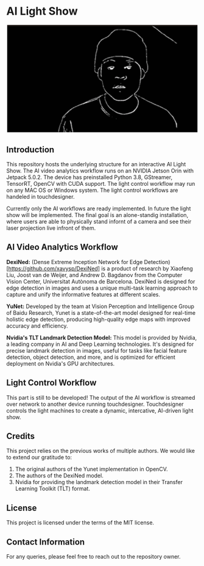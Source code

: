 # AI Light Show

<p align="center">
  <img src="teaser.gif" width="500"/>
</p>

## Introduction

This repository hosts the underlying structure for an interactive AI Light Show. The AI video analytics workflow runs on an NVIDIA Jetson Orin with Jetpack 5.0.2. The device has preinstalled Python 3.8, GStreamer, TensorRT, OpenCV with CUDA support. The light control workflow may run on any MAC OS or Windows system. The light control workflows are handeled in touchdesigner.

Currently only the AI workflows are ready implemented. In future the light show will be implemented. The final goal is an alone-standig installation, where users are able to physically stand infornt of a camera and see their laser projection live infront of them.

## AI Video Analytics Workflow

**DexiNed:** (Dense Extreme Inception Network for Edge Detection)[https://github.com/xavysp/DexiNed] is a product of research by Xiaofeng Liu, Joost van de Weijer, and Andrew D. Bagdanov from the Computer Vision Center, Universitat Autònoma de Barcelona. DexiNed is designed for edge detection in images and uses a unique multi-task learning approach to capture and unify the informative features at different scales.

**YuNet:** Developed by the team at Vision Perception and Intelligence Group of Baidu Research, Yunet is a state-of-the-art model designed for real-time holistic edge detection, producing high-quality edge maps with improved accuracy and efficiency.

**Nvidia's TLT Landmark Detection Model:** This model is provided by Nvidia, a leading company in AI and Deep Learning technologies. It's designed for precise landmark detection in images, useful for tasks like facial feature detection, object detection, and more, and is optimized for efficient deployment on Nvidia's GPU architectures.

## Light Control Workflow

This part is still to be developed! The output of the AI workflow is streamed over network to another device running touchdesigner. Touchdesigner controls the light machines to create a dynamic, intercative, AI-driven light show.

## Credits

This project relies on the previous works of multiple authors. We would like to extend our gratitude to:

1. The original authors of the Yunet implementation in OpenCV.
2. The authors of the DexiNed model.
3. Nvidia for providing the landmark detection model in their Transfer Learning Toolkit (TLT) format.

## License

This project is licensed under the terms of the MIT license.

## Contact Information

For any queries, please feel free to reach out to the repository owner.
